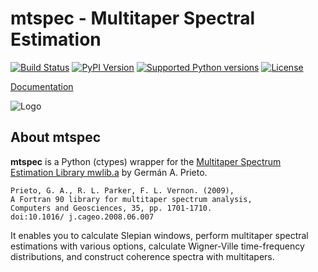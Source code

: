 # mtspec - Multitaper Spectral Estimation

[![Build Status](https://travis-ci.org/krischer/mtspec.svg?branch=master)](https://travis-ci.org/krischer/mtspec) [![PyPI Version](https://img.shields.io/pypi/v/mtspec.svg)](https://pypi.python.org/pypi/mtspec) [![Supported Python versions](https://img.shields.io/pypi/pyversions/mtspec.svg)](https://pypi.python.org/pypi/mtspec/) [![License](https://img.shields.io/pypi/l/mtspec.svg)](https://pypi.python.org/pypi/mtspec/)

[Documentation](http://krischer.github.io/mtspec/)

![Logo](http://krischer.github.io/mtspec/_static/logo.svg)

## About mtspec

**mtspec** is a Python (ctypes) wrapper for the [Multitaper Spectrum Estimation
Library mwlib.a](http://wwwprof.uniandes.edu.co/~gprieto/software/mwlib.html)
by Germán A. Prieto.

```
Prieto, G. A., R. L. Parker, F. L. Vernon. (2009),
A Fortran 90 library for multitaper spectrum analysis,
Computers and Geosciences, 35, pp. 1701-1710.
doi:10.1016/ j.cageo.2008.06.007
```

It enables you to calculate Slepian windows, perform multitaper spectral
estimations with various options, calculate Wigner-Ville time-frequency
distributions, and construct coherence spectra with multitapers.
